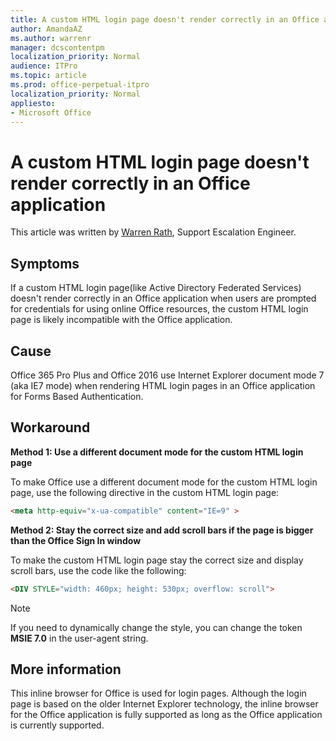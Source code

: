 ```yaml
---
title: A custom HTML login page doesn't render correctly in an Office application
author: AmandaAZ
ms.author: warrenr
manager: dcscontentpm
localization_priority: Normal
audience: ITPro
ms.topic: article
ms.prod: office-perpetual-itpro
localization_priority: Normal
appliesto:
- Microsoft Office
---
```


# A custom HTML login page doesn't render correctly in an Office application

This article was written by [Warren Rath](https://social.technet.microsoft.com/profile/Warren_R_Msft), Support Escalation Engineer.

## Symptoms

If a custom HTML login page(like Active Directory Federated Services) doesn't render correctly in an Office application when users are prompted for credentials for using online Office resources, the custom HTML login page is likely incompatible with the Office application.

## Cause

Office 365 Pro Plus and Office 2016 use Internet Explorer document mode 7 (aka IE7 mode) when rendering HTML login pages in an Office application for Forms Based Authentication.

## Workaround

**Method 1: Use a different document mode for the custom HTML login page**

To make Office use a different document mode for the custom HTML login page, use the following directive in the custom HTML login page:
```html
<meta http-equiv="x-ua-compatible" content="IE=9" >
```
**Method 2: Stay the correct size and add scroll bars if the page is bigger than the Office Sign In window**

To make the custom HTML login page stay the correct size and display scroll bars, use the code like the following:
```html
<DIV STYLE="width: 460px; height: 530px; overflow: scroll">
```
> [!NOTE]
> If you need to dynamically change the style, you can change the token **MSIE 7.0** in the user-agent string.

## More information

This inline browser for Office is used for login pages. Although the login page is based on the older Internet Explorer technology, the inline browser for the Office application is fully supported as long as the Office application is currently supported.
